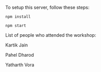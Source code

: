 To setup this server, follow these steps:

`npm install`

`npm start`

List of people who attended the workshop:

Kartik Jain

Pahel Dharod

Yatharth Vora